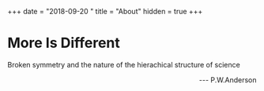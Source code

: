 +++
date = "2018-09-20 "
title = "About"
hidden = true
+++

# More Is Different

Broken symmetry and the nature of the hierachical structure of science

<div style="text-align: right">  --- P.W.Anderson </div>
